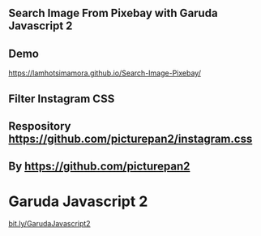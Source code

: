 ## Search Image From Pixebay with Garuda Javascript 2



## Demo
<a href="https://lamhotsimamora.github.io/Search-Image-Pixebay/">https://lamhotsimamora.github.io/Search-Image-Pixebay/</a>


## Filter Instagram CSS
## Respository <a href="https://github.com/picturepan2/instagram.css">https://github.com/picturepan2/instagram.css</a>
## By <a href="https://github.com/picturepan2">https://github.com/picturepan2</a>



# Garuda Javascript 2
<a href="bit.ly/GarudaJavascript2">bit.ly/GarudaJavascript2</a>


